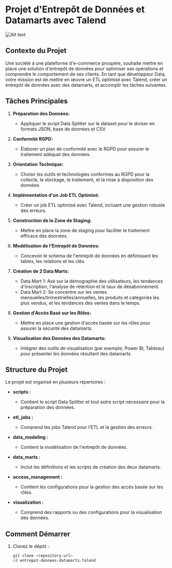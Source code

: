 # Projet d'Entrepôt de Données et Datamarts avec Talend

![Alt text](https://maghreb.simplonline.co/_next/image?url=https%3A%2F%2Fsimplonline-v3-prod.s3.eu-west-3.amazonaws.com%2Fmedia%2Fimage%2Fpng%2Fdependent-data-marts-1024x574-64ea1175c0e87247689077.png&w=1280&q=75)

## Contexte du Projet

Une société a une plateforme d'e-commerce prospère, souhaite mettre en place une solution d'entrepôt de données pour optimiser ses opérations et comprendre le comportement de ses clients. En tant que développeur Data, votre mission est de mettre en œuvre un ETL optimisé avec Talend, créer un entrepôt de données avec des datamarts, et accomplir les tâches suivantes.

## Tâches Principales

1. **Préparation des Données:**
   - Appliquer le script Data Splitter sur le dataset pour le diviser en formats JSON, base de données et CSV.

2. **Conformité RGPD:**
   - Élaborer un plan de conformité avec le RGPD pour assurer le traitement adéquat des données.

3. **Orientation Technique:**
   - Choisir les outils et technologies conformes au RGPD pour la collecte, le stockage, le traitement, et la mise à disposition des données.

4. **Implémentation d'un Job ETL Optimisé:**
   - Créer un job ETL optimisé avec Talend, incluant une gestion robuste des erreurs.

5. **Construction de la Zone de Staging:**
   - Mettre en place la zone de staging pour faciliter le traitement efficace des données.

6. **Modélisation de l'Entrepôt de Données:**
   - Concevoir le schéma de l'entrepôt de données en définissant les tables, les relations et les clés.

7. **Création de 2 Data Marts:**
   - Data Mart 1: Axé sur la démographie des utilisateurs, les tendances d'inscription, l'analyse de rétention et le taux de désabonnement.
   - Data Mart 2: Se concentre sur les ventes mensuelles/trimestrielles/annuelles, les produits et catégories les plus vendus, et les tendances des ventes dans le temps.

8. **Gestion d'Accès Basé sur les Rôles:**
   - Mettre en place une gestion d'accès basée sur les rôles pour assurer la sécurité des datamarts.

9. **Visualisation des Données des Datamarts:**
   - Intégrer des outils de visualisation (par exemple, Power BI, Tableau) pour présenter les données résultant des datamarts.

## Structure du Projet

Le projet est organisé en plusieurs répertoires :

- **scripts :**
  - Contient le script Data Splitter et tout autre script nécessaire pour la préparation des données.

- **etl_jobs :**
  - Comprend les jobs Talend pour l'ETL et la gestion des erreurs.

- **data_modeling :**
  - Contient la modélisation de l'entrepôt de données.

- **data_marts :**
  - Inclut les définitions et les scripts de création des deux datamarts.

- **access_management :**
  - Contient les configurations pour la gestion des accès basée sur les rôles.

- **visualization :**
  - Comprend des rapports ou des configurations pour la visualisation des données.

## Comment Démarrer

1. Clonez le dépôt :
   ```bash
   git clone <repository-url>
   cd entrepot-donnees-datamarts-talend
